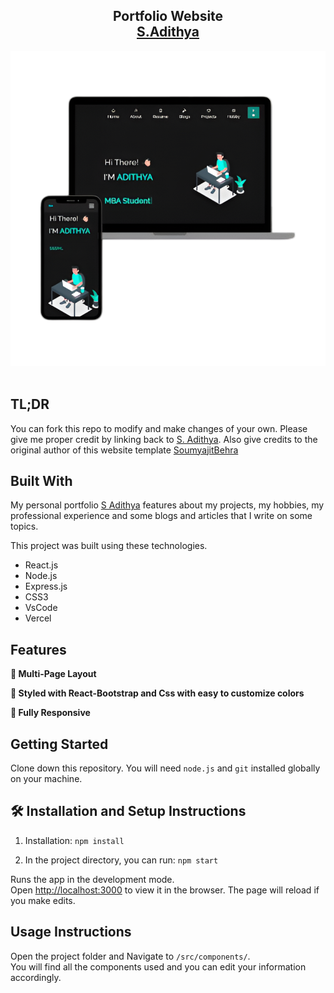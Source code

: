 <h2 align="center">
  Portfolio Website<br/>
  <a href="https://adithya05.vercel.app/" target="_blank">S.Adithya</a>
</h2>
<div align="center">
  <img alt="Demo" src="./Images/readme-1.png" />
</div>

<br/>

## TL;DR

You can fork this repo to modify and make changes of your own. Please give me proper credit by linking back to [S. Adithya](https://github.com/AnbudanAdithya/Website). Also give credits to the original author of this website template [SoumyajitBehra](https://github.com/soumyajit4419/Portfolio)

## Built With

My personal portfolio <a href="https://adithya05.vercel.app/" target="_blank">S Adithya</a> features about my projects, my hobbies, my professional experience and some blogs and articles that I write on some topics.<br/>

This project was built using these technologies.

- React.js
- Node.js
- Express.js
- CSS3
- VsCode
- Vercel

## Features

**📖 Multi-Page Layout**

**🎨 Styled with React-Bootstrap and Css with easy to customize colors**

**📱 Fully Responsive**

## Getting Started

Clone down this repository. You will need `node.js` and `git` installed globally on your machine.

## 🛠 Installation and Setup Instructions

1. Installation: `npm install`

2. In the project directory, you can run: `npm start`

Runs the app in the development mode.\
Open [http://localhost:3000](http://localhost:3000) to view it in the browser.
The page will reload if you make edits.

## Usage Instructions

Open the project folder and Navigate to `/src/components/`. <br/>
You will find all the components used and you can edit your information accordingly.

